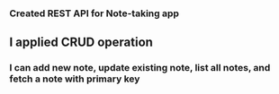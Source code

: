 ### Created REST API for Note-taking app

## I applied CRUD operation 

### I can add new note, update existing note, list all notes, and fetch a note with primary key
